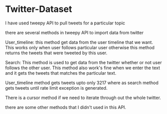 # Twitter-Dataset

I have used tweepy API to pull tweets for a particular topic

there are several methods in tweepy API to import data from twitter

User_timeline: this method get data from the user timeline that we want. This works only when user follows particular user otherwise this method returns the tweets that were tweeted by this user.

Search: This method is used to get data from the twitter whether or not user follows the other user. This method also work's fine when we enter the text and it gets the tweets that matches the particular text.

User_timeline method gets tweets upto only 3217 where as search method gets tweets until rate limit exception is generated.

There is a cursor method if we need to iterate through out the whole twitter.

there are some other methods that I didn't used in this API.

